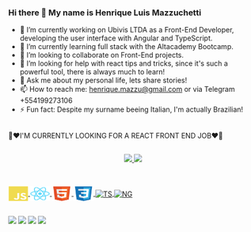 ### Hi there 👋 My name is Henrique Luis Mazzuchetti

- 🔭 I’m currently working on Ubivis LTDA as a Front-End Developer, developing the user interface with Angular and TypeScript. 
- 🌱 I’m currently learning full stack with the Altacademy Bootcamp.
- 👯 I’m looking to collaborate on Front-End projects.
- 🤔 I’m looking for help with react tips and tricks, since it's such a powerful tool, there is always much to learn!
- 💬 Ask me about my personal life, lets share stories!
- 📫 How to reach me: henrique.mazzu@gmail.com or via Telegram +554199273106
- ⚡ Fun fact: Despite my surname beeing Italian, I'm actually Brazilian! 

##

👀❤️I'M CURRENTLY LOOKING FOR A REACT FRONT END JOB❤️👀

##

<div align="center">
  <a href="https://github.com/hmazzuchetti">
  <img height="180em" src="https://github-readme-stats.vercel.app/api?username=hmazzuchetti&show_icons=true&theme=dracula&include_all_commits=true&count_private=true"/>
  <img height="180em" src="https://github-readme-stats.vercel.app/api/top-langs/?username=hmazzuchetti&layout=compact&langs_count=7&theme=dracula"/>
</div>
  
  ##
  
<div style="display: inline_block"><br>
  <img align="center" alt="Js" height="30" width="40" src="https://raw.githubusercontent.com/devicons/devicon/master/icons/javascript/javascript-plain.svg">
  <img align="center" alt="React" height="30" width="40" src="https://raw.githubusercontent.com/devicons/devicon/master/icons/react/react-original.svg">
  <img align="center" alt="HTML" height="30" width="40" src="https://raw.githubusercontent.com/devicons/devicon/master/icons/html5/html5-original.svg">
  <img align="center" alt="CSS" height="30" width="40" src="https://raw.githubusercontent.com/devicons/devicon/master/icons/css3/css3-original.svg">
  <img align="center" alt="TS" height="30" width="30" src="https://upload.wikimedia.org/wikipedia/commons/thumb/4/4c/Typescript_logo_2020.svg/512px-Typescript_logo_2020.svg.png?20210506173343">
  <img align="center" alt="NG" height="30" width="30" src="https://upload.wikimedia.org/wikipedia/commons/thumb/c/cf/Angular_full_color_logo.svg/512px-Angular_full_color_logo.svg.png">
  
  
  
</div>

##

<div> 
  <a href="https://instagram.com/hmazzuchetti" target="_blank"><img src="https://img.shields.io/badge/-Instagram-%23E4405F?style=for-the-badge&logo=instagram&logoColor=white" target="_blank"></a>
 	<a href="https://www.twitch.tv/hlmazzu" target="_blank"><img src="https://img.shields.io/badge/Twitch-9146FF?style=for-the-badge&logo=twitch&logoColor=white" target="_blank"></a>
  <a href = "mailto:henrique.mazzu@gmail.com"><img src="https://img.shields.io/badge/-Gmail-%23333?style=for-the-badge&logo=gmail&logoColor=white" target="_blank"></a>
  <a href="https://www.linkedin.com/in/henrique-luis-mazzuchetti-ba730a191/" target="_blank"><img src="https://img.shields.io/badge/-LinkedIn-%230077B5?style=for-the-badge&logo=linkedin&logoColor=white" target="_blank"></a> 
</div>
